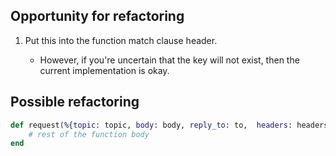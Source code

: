 ## Opportunity for refactoring

1. Put this into the function match clause header.

   - However, if you're uncertain that the key will not exist, then the current implementation is okay.

## Possible refactoring

```elixir
def request(%{topic: topic, body: body, reply_to: to,  headers: headers} = red) do
    # rest of the function body
end

```
